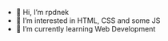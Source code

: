 - 👋 Hi, I’m rpdnek
- 👀 I’m interested in HTML, CSS and some JS
- 🌱 I’m currently learning Web Development

<!---
thisguyisunknown/thisguyisunknown is a ✨ special ✨ repository because its `README.md` (this file) appears on your GitHub profile.
You can click the Preview link to take a look at your changes.
--->
